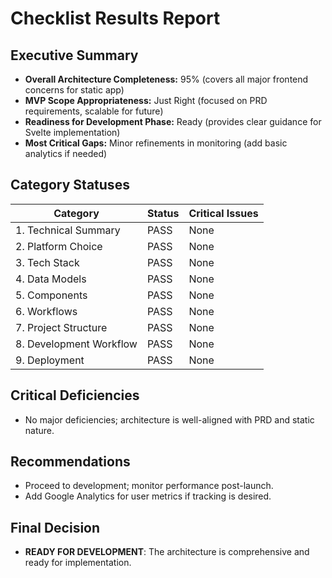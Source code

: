 # Checklist Results Report

## Executive Summary
- **Overall Architecture Completeness:** 95% (covers all major frontend concerns for static app)
- **MVP Scope Appropriateness:** Just Right (focused on PRD requirements, scalable for future)
- **Readiness for Development Phase:** Ready (provides clear guidance for Svelte implementation)
- **Most Critical Gaps:** Minor refinements in monitoring (add basic analytics if needed)

## Category Statuses

| Category | Status | Critical Issues |
|----------|--------|-----------------|
| 1. Technical Summary | PASS | None |
| 2. Platform Choice | PASS | None |
| 3. Tech Stack | PASS | None |
| 4. Data Models | PASS | None |
| 5. Components | PASS | None |
| 6. Workflows | PASS | None |
| 7. Project Structure | PASS | None |
| 8. Development Workflow | PASS | None |
| 9. Deployment | PASS | None |

## Critical Deficiencies
- No major deficiencies; architecture is well-aligned with PRD and static nature.

## Recommendations
- Proceed to development; monitor performance post-launch.
- Add Google Analytics for user metrics if tracking is desired.

## Final Decision
- **READY FOR DEVELOPMENT**: The architecture is comprehensive and ready for implementation.